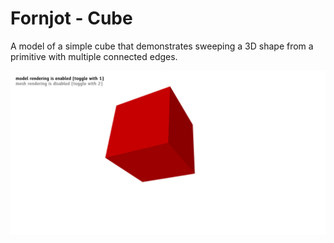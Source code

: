 # Fornjot - Cube

A model of a simple cube that demonstrates sweeping a 3D shape from a primitive with multiple connected edges.

![Screenshot of the cube model](cube.png)
